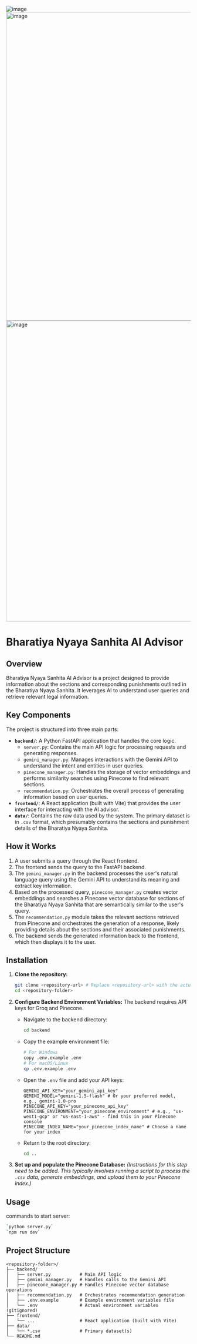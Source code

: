 ![image](https://github.com/user-attachments/assets/4ca3f728-cc88-4bf0-980c-a6260928a42c)
<img width="920" height="840" alt="image" src="https://github.com/user-attachments/assets/4afe0ccf-f090-43da-afc2-578d8b7fa0e3" />
<img width="939" height="819" alt="image" src="https://github.com/user-attachments/assets/a16e56e1-8010-4ce0-8f85-5e7bd3db1905" />


# Bharatiya Nyaya Sanhita AI Advisor

## Overview

Bharatiya Nyaya Sanhita AI Advisor is a project designed to provide information about the sections and corresponding punishments outlined in the Bharatiya Nyaya Sanhita. It leverages AI to understand user queries and retrieve relevant legal information.

## Key Components

The project is structured into three main parts:

*   **`backend/`**: A Python FastAPI application that handles the core logic.
    *   `server.py`: Contains the main API logic for processing requests and generating responses.
    *   `gemini_manager.py`: Manages interactions with the Gemini API to understand the intent and entities in user queries.
    *   `pinecone_manager.py`: Handles the storage of vector embeddings and performs similarity searches using Pinecone to find relevant sections.
    *   `recommendation.py`: Orchestrates the overall process of generating information based on user queries.
*   **`frontend/`**: A React application (built with Vite) that provides the user interface for interacting with the AI advisor.
*   **`data/`**: Contains the raw data used by the system. The primary dataset is in `.csv` format, which presumably contains the sections and punishment details of the Bharatiya Nyaya Sanhita.

## How it Works

1.  A user submits a query through the React frontend.
2.  The frontend sends the query to the FastAPI backend.
3.  The `gemini_manager.py` in the backend processes the user's natural language query using the Gemini API to understand its meaning and extract key information.
4.  Based on the processed query, `pinecone_manager.py` creates vector embeddings and searches a Pinecone vector database for sections of the Bharatiya Nyaya Sanhita that are semantically similar to the user's query.
5.  The `recommendation.py` module takes the relevant sections retrieved from Pinecone and orchestrates the generation of a response, likely providing details about the sections and their associated punishments.
6.  The backend sends the generated information back to the frontend, which then displays it to the user.

## Installation

1.  **Clone the repository:**
    ```bash
    git clone <repository-url> # Replace <repository-url> with the actual URL
    cd <repository-folder>
    ```

2.  **Configure Backend Environment Variables:**
    The backend requires API keys for Groq and Pinecone.
    *   Navigate to the backend directory:
        ```bash
        cd backend
        ```
    *   Copy the example environment file:
        ```bash
        # For Windows
        copy .env.example .env
        # For macOS/Linux
        cp .env.example .env
        ```
    *   Open the `.env` file and add your API keys:
        ```env
        GEMINI_API_KEY="your_gemini_api_key"
        GEMINI_MODEL="gemini-1.5-flash" # Or your preferred model, e.g., gemini-1.0-pro
        PINECONE_API_KEY="your_pinecone_api_key"
        PINECONE_ENVIRONMENT="your_pinecone_environment" # e.g., "us-west1-gcp" or "us-east-1-aws" - find this in your Pinecone console
        PINECONE_INDEX_NAME="your_pinecone_index_name" # Choose a name for your index
        ```
    *   Return to the root directory:
        ```bash
        cd ..
        ```

3.  **Set up and populate the Pinecone Database:**
    *(Instructions for this step need to be added. This typically involves running a script to process the `.csv` data, generate embeddings, and upload them to your Pinecone index.)*

## Usage

commands to start server:
```bash
`python server.py` 
`npm run dev`
```

## Project Structure

```
<repository-folder>/
├── backend/
│   ├── server.py           # Main API logic
│   ├── gemini_manager.py   # Handles calls to the Gemini API
│   ├── pinecone_manager.py # Handles Pinecone vector database operations
│   ├── recommendation.py   # Orchestrates recommendation generation
│   ├── .env.example        # Example environment variables file
│   └── .env                # Actual environment variables (gitignored)
├── frontend/
│   └── ...                 # React application (built with Vite)
├── data/
│   └── *.csv               # Primary dataset(s)
└── README.md
```


